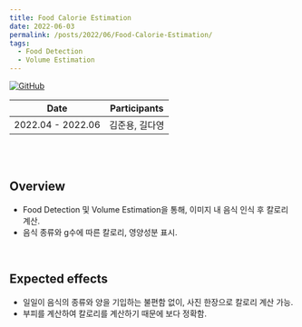 ```yaml
---
title: Food Calorie Estimation
date: 2022-06-03
permalink: /posts/2022/06/Food-Calorie-Estimation/
tags:
  - Food Detection
  - Volume Estimation
---
```


[![GitHub](https://img.icons8.com/ios-glyphs/30/000000/github.png)](https://github.com/Dayoung-Kil/Food_Calorie_Estimation)

Date|Participants
--|--
2022.04 - 2022.06|김준용, 길다영


<br>



<br>

## Overview
- Food Detection 및 Volume Estimation을 통해, 이미지 내 음식 인식 후 칼로리 계산.
- 음식 종류와 g수에 따른 칼로리, 영양성분 표시.

<br>

## Expected effects
- 일일이 음식의 종류와 양을 기입하는 불편함 없이, 사진 한장으로 칼로리 계산 가능.
- 부피를 계산하여 칼로리를 계산하기 때문에 보다 정확함.
